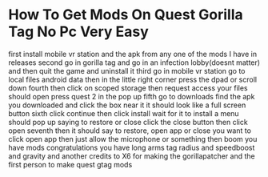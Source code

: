 # How To Get Mods On Quest Gorilla Tag No Pc Very Easy
first install mobile vr station and the apk from any one of the mods I have in releases
second go in gorilla tag and go in an infection lobby(doesnt matter) and then quit the game and uninstall it
third go in mobile vr station go to local files android data then in the little right corner press the dpad or scroll down
fourth then click on scoped storage then request access your files should open press quest 2 in the pop up
fifth go to downloads find the apk you downloaded and click the box near it it should look like a full screen button
sixth click continue then click install wait for it to install a menu should pop up saying to restore or close click the close button then click open
seventh then it should say to restore, open app or close you want to click open app then just allow the microphone or something then boom you have mods congratulations you have long arms tag radius and speedboost and gravity and another credits to X6 for making the gorillapatcher and the first person to make quest gtag mods
